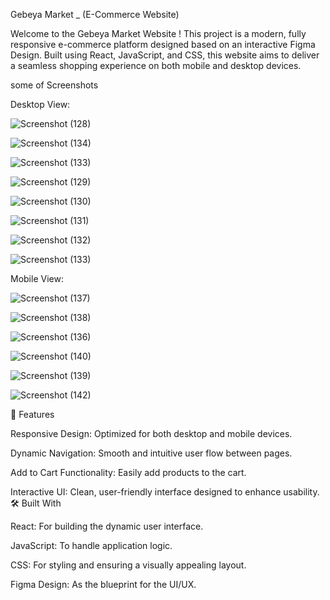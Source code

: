 Gebeya Market _ (E-Commerce Website)











Welcome to the Gebeya Market Website ! This project is a modern, fully responsive e-commerce platform designed based on an interactive Figma Design. Built using React, JavaScript, and CSS, this website aims to deliver a seamless shopping experience on both mobile and desktop devices.
 









some of Screenshots

 Desktop View:









![Screenshot (128)](https://github.com/user-attachments/assets/f19be8c2-906f-4d6b-933c-666ba31b65d9)

  ![Screenshot (134)](https://github.com/user-attachments/assets/37b2e7e5-8c63-4cb1-9e35-080ac58c2142)



 ![Screenshot (133)](https://github.com/user-attachments/assets/953f54b5-43d7-4a34-a215-e6c37d69ba5c)

![Screenshot (129)](https://github.com/user-attachments/assets/26f03b81-eeaf-4e13-941e-f0f26f48b91a)

![Screenshot (130)](https://github.com/user-attachments/assets/21d0d9e8-ec00-4939-9727-16ab8cc645a6)

![Screenshot (131)](https://github.com/user-attachments/assets/34f23ac7-f77c-4405-b972-534c7aa99e00)

![Screenshot (132)](https://github.com/user-attachments/assets/3daffec6-8a0b-4769-81db-0da85abf2da3)
   
 ![Screenshot (133)](https://github.com/user-attachments/assets/47b24b5a-d35f-4d4b-a28f-3337f6749d67)



    

    
    
    
    
    
    
    
   Mobile View:



   ![Screenshot (137)](https://github.com/user-attachments/assets/447e797e-dcc1-497d-bdcf-4b7534e258a1)


 ![Screenshot (138)](https://github.com/user-attachments/assets/a55f8d9d-b15e-48e2-ba77-5e2ec428410a)



![Screenshot (136)](https://github.com/user-attachments/assets/662fb771-cce0-48b2-839f-9ad628d326ad)



![Screenshot (140)](https://github.com/user-attachments/assets/6484f519-fe57-4b3b-b211-9276cfd244ba)



![Screenshot (139)](https://github.com/user-attachments/assets/0fdf0a8d-828a-44f0-a467-c66a230d3527)




   ![Screenshot (142)](https://github.com/user-attachments/assets/a2988273-441c-456a-be3d-0bc06391393a)










🎨 Features

Responsive Design: Optimized for both desktop and mobile devices.

Dynamic Navigation: Smooth and intuitive user flow between pages.

Add to Cart Functionality: Easily add products to the cart.

Interactive UI: Clean, user-friendly interface designed to enhance usability.
🛠️ Built With

React: For building the dynamic user interface.

JavaScript: To handle application logic.

CSS: For styling and ensuring a visually appealing layout.

Figma Design: As the blueprint for the UI/UX.
